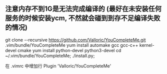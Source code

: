 ## 注意内存不到1G是无法完成编译的 (最好在未安装任何服务的时候安装ycm, 不然就会碰到到存不足编译失败的情况)
git clone --recursive https://github.com/Valloric/YouCompleteMe.git .vim/bundle/YouCompleteMe
yum install automake gcc gcc-c++ kernel-devel cmake
yum install python-devel python3-devel
cd ~/.vim/bundle/YouCompleteMe; ./install.py;

在 .vimrc 中增加行 Plugin 'Valloric/YouCompleteMe'